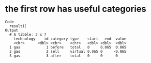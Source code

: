 # the first row has useful categories

    Code
      result()
    Output
      # A tibble: 3 x 7
        technology    id category type    start   end  value
        <chr>      <dbl> <chr>    <chr>   <dbl> <dbl>  <dbl>
      1 gas            1 before   total   0     0.065  0.065
      2 gas            2 sell     virtual 0.065 0     -0.065
      3 gas            3 after    total   0     0      0    


